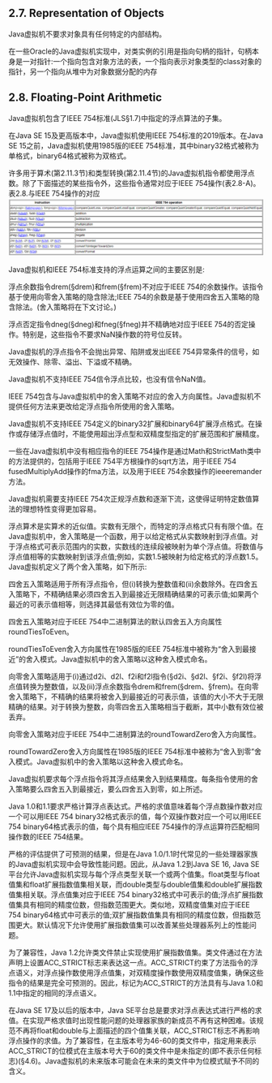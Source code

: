 ## 2.7. Representation of Objects
Java虚拟机不要求对象具有任何特定的内部结构。

在一些Oracle的Java虚拟机实现中，对类实例的引用是指向句柄的指针，句柄本身是一对指针:一个指向包含对象方法的表，一个指向表示对象类型的class对象的指针，另一个指向从堆中为对象数据分配的内存

## 2.8. Floating-Point Arithmetic
Java虚拟机包含了IEEE 754标准(JLS§1.7)中指定的浮点算法的子集。

在Java SE 15及更高版本中，Java虚拟机使用IEEE 754标准的2019版本。在Java SE 15之前，Java虚拟机使用1985版的IEEE 754标准，其中binary32格式被称为单格式，binary64格式被称为双格式。

许多用于算术(第2.11.3节)和类型转换(第2.11.4节)的Java虚拟机指令都使用浮点数。除了下面描述的某些指令外，这些指令通常对应于IEEE 754操作(表2.8-A)。
表2.8.与IEEE 754操作的对应
![image](../t1.png)

Java虚拟机和IEEE 754标准支持的浮点运算之间的主要区别是:

浮点余数指令drem(§drem)和frem(§frem)不对应于IEEE 754的余数操作。该指令基于使用向零舍入策略的隐含除法;IEEE 754的余数是基于使用四舍五入策略的隐含除法。(舍入策略将在下文讨论。)

浮点否定指令dneg(§dneg)和fneg(§fneg)并不精确地对应于IEEE 754的否定操作。特别是，这些指令不要求NaN操作数的符号位反转。

Java虚拟机的浮点指令不会抛出异常、陷阱或发出IEEE 754异常条件的信号，如无效操作、除零、溢出、下溢或不精确。

Java虚拟机不支持IEEE 754信令浮点比较，也没有信令NaN值。

IEEE 754包含与Java虚拟机中的舍入策略不对应的舍入方向属性。Java虚拟机不提供任何方法来更改给定浮点指令所使用的舍入策略。

Java虚拟机不支持IEEE 754定义的binary32扩展和binary64扩展浮点格式。在操作或存储浮点值时，不能使用超出浮点型和双精度型指定的扩展范围和扩展精度。

一些在Java虚拟机中没有相应指令的IEEE 754操作是通过Math和StrictMath类中的方法提供的，包括用于IEEE 754平方根操作的sqrt方法，用于IEEE 754 fusedMultiplyAdd操作的fma方法，以及用于IEEE 754余数操作的ieeeremander方法。

Java虚拟机需要支持IEEE 754次正规浮点数和逐渐下流，这使得证明特定数值算法的理想特性变得更加容易。

浮点算术是实算术的近似值。实数有无限个，而特定的浮点格式只有有限个值。在Java虚拟机中，舍入策略是一个函数，用于以给定格式从实数映射到浮点值。对于浮点格式可表示范围内的实数，实数线的连续段被映射为单个浮点值。将数值与浮点值相等的实数映射到该浮点值;例如，实数1.5被映射为给定格式的浮点数1.5。Java虚拟机定义了两个舍入策略，如下所示:

四舍五入策略适用于所有浮点指令，但(i)转换为整数值和(ii)余数除外。在四舍五入策略下，不精确结果必须四舍五入到最接近无限精确结果的可表示值;如果两个最近的可表示值相等，则选择其最低有效位为零的值。

四舍五入策略对应于IEEE 754中二进制算法的默认四舍五入方向属性roundTiesToEven。

roundTiesToEven舍入方向属性在1985版的IEEE 754标准中被称为“舍入到最接近”的舍入模式。Java虚拟机中的舍入策略以这种舍入模式命名。

向零舍入策略适用于(i)通过d2i、d2l、f2i和f2l指令(§d2i、§d2l、§f2i、§f2l)将浮点值转换为整数值，以及(ii)浮点余数指令drem和frem(§drem、§frem)。在向零舍入策略下，不精确的结果将被舍入到最接近的可表示值，该值的大小不大于无限精确的结果。对于转换为整数，向零四舍五入策略相当于截断，其中小数有效位被丢弃。

向零舍入策略对应于IEEE 754中二进制算法的roundTowardZero舍入方向属性。

roundTowardZero舍入方向属性在1985版的IEEE 754标准中被称为“舍入到零”舍入模式。Java虚拟机中的舍入策略以这种舍入模式命名。

Java虚拟机要求每个浮点指令将其浮点结果舍入到结果精度。每条指令使用的舍入策略要么四舍五入到最接近，要么四舍五入到零，如上所述。

Java 1.0和1.1要求严格计算浮点表达式。严格的求值意味着每个浮点数操作数对应一个可以用IEEE 754 binary32格式表示的值，每个双操作数对应一个可以用IEEE 754 binary64格式表示的值，每个具有相应IEEE 754操作的浮点运算符匹配相同操作数的IEEE 754结果。

严格的评估提供了可预测的结果，但是在Java 1.0/1.1时代常见的一些处理器家族的Java虚拟机实现中会导致性能问题。因此，从Java 1.2到Java SE 16, Java SE平台允许Java虚拟机实现与每个浮点类型关联一个或两个值集。float类型与float值集和float扩展指数值集相关联，而double类型与double值集和double扩展指数值集相关联。浮点值集对应于IEEE 754 binary32格式中可表示的值;浮点扩展指数值集具有相同的精度位数，但指数范围更大。类似地，双精度值集对应于IEEE 754 binary64格式中可表示的值;双扩展指数值集具有相同的精度位数，但指数范围更大。默认情况下允许使用扩展指数值集可以改善某些处理器系列上的性能问题。

为了兼容性，Java 1.2允许类文件禁止实现使用扩展指数值集。类文件通过在方法声明上设置ACC_STRICT标志来表达这一点。ACC_STRICT约束了方法指令的浮点语义，对浮点操作数使用浮点值集，对双精度操作数使用双精度值集，确保这些指令的结果是完全可预测的。因此，标记为ACC_STRICT的方法具有与Java 1.0和1.1中指定的相同的浮点语义。

在Java SE 17及以后的版本中，Java SE平台总是要求对浮点表达式进行严格的求值。在实现严格求值时出现性能问题的处理器家族的新成员不再有这种困难。该规范不再将float和double与上面描述的四个值集关联，ACC_STRICT标志不再影响浮点操作的求值。为了兼容性，在主版本号为46-60的类文件中，指定用来表示ACC_STRICT的位模式在主版本号大于60的类文件中是未指定的(即不表示任何标志)(§4.6)。Java虚拟机的未来版本可能会在未来的类文件中为位模式赋予不同的含义。